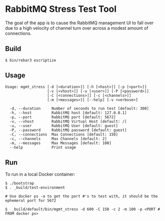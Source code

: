 # RabbitMQ Stress Test Tool

The goal of the app is to cause the RabbitMQ management UI to fall over due
to a high velocity of channel turn over across a modest amount of connections.

## Build

    $ bin/rebar3 escriptize

## Usage

    Usage: mgmt_stress [-d [<duration>]] [-h [<host>]] [-p [<port>]]
                       [-v [<vhost>]] [-u [<user>]] [-P [<password>]]
                       [-C [<connections>]] [-c [<channels>]]
                       [-m [<messages>]] [--help] [-v <verbose>]
    
      -d, --duration     Number of seconds to run test [default: 300]
      -h, --host         RabbitMQ host [default: 127.0.0.1]
      -p, --port         RabbitMQ port [default: 5672]
      -v, --vhost        RabbitMQ Virtual Host [default: /]
      -u, --user         RabbitMQ User [default: guest]
      -P, --password     RabbitMQ password [default: guest]
      -C, --connections  Max Connections [default: 150]
      -c, --channels     Max Channels [default: 2]
      -m, --messages     Max Messages [default: 100]
      --help             Print usage

## Run

To run in a local Docker container:

    $ ./bootstrap
    $ . _build/test-environment
    
    # Use docker ps -a to get the port #'s to test with, it should be the ephemeral port for 5672
    
    $  _build/default/bin/mgmt_stress -d 600 -C 150 -c 2 -m 100 -p <PORT # FROM docker ps>
